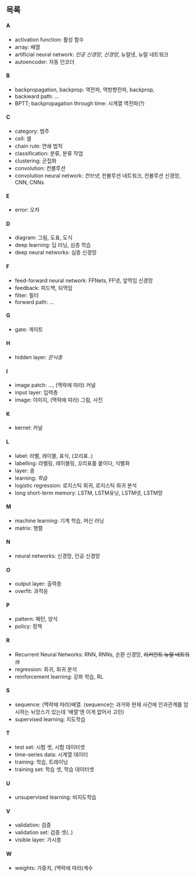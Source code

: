 ## 목록


#### A
* activation function: 활성 함수 
* array: 배열
* artificial neural network: *인공 신경망*, *신경망*, 뉴럴넷, 뉴럴 네트워크
* autoencoder: 자동 인코더

#### B
* backpropagation, backprop: 역전파, 역방향전파, backprop,
* backward path: ...
* BPTT; backpropagation through time: 시계열 역전파(?)

#### C
* category: 범주
* cell: 셀
* chain rule: 연쇄 법칙
* classification: 분류, 분류 작업
* clustering: 군집화
* convolution: 컨볼루션
* convolution neural network: *컨브넷*, 컨볼루션 네트워크, 컨볼루션 신경망, CNN, CNNs

#### E
* error: 오차

#### D
* diagram: 그림, 도표, 도식
* deep learning: 딥 러닝, 심층 학습
* deep neural networks: 심층 신경망

#### F
* feed-forward neural network: FFNets, FF넷, 앞먹임 신경망
* feedback: 피드백, 되먹임
* filter: 필터
* forward path: ...

#### G
* gate: 게이트

#### H
* hidden layer: *은닉층*

#### I
* image patch: ..., (맥락에 따라) 커널
* input layer: 입력층
* image: 이미지, (맥락에 따라) 그림, 사진

#### K
* kernel: 커널

#### L
* label: 라벨, 레이블, 표식, (꼬리표..)
* labelling: 라벨링, 레이블링, 꼬리표를 붙이다, 식별화
* layer: 층
* learning: *학습*
* logistic regression: 로지스틱 회귀, 로지스틱 회귀 분석
* long short-term memory: LSTM, LSTM유닛, LSTM넷, LSTM망

#### M
* machine learning: 기계 학습, 머신 러닝
* matrix: 행렬

#### N
* neural networks: 신경망, 인공 신경망

#### O
* output layer: 출력층
* overfit: 과적응 

#### P
* pattern: 패턴, 양식
* policy: 정책

#### R
* Recurrent Neural Networks: RNN, RNNs, 순환 신경망, ~~리커런트 뉴럴 네트워크~~
* regression: 회귀, 회귀 분석
* reinforcement learning: 강화 학습, RL

#### S
* sequence: (맥락에 따라)배열. (sequence는 과거와 현재 사건에 인과관계를 암시하는 뉘앙스가 있는데 '배열'엔 이게 없어서 고민)
* supervised learning: 지도학습

#### T
* test set: 시험 셋, 시험 데이터셋
* time-series data: 시계열 데이터
* training: 학습, 트레이닝
* training set: 학습 셋, 학습 데이터셋

#### U
* unsupervised learning: 비지도학습 

#### V
* validation: 검증
* validation set: 검증 셋(..)
* visible layer: 가시층

#### W
* weights: 가중치, (맥락에 따라)계수
